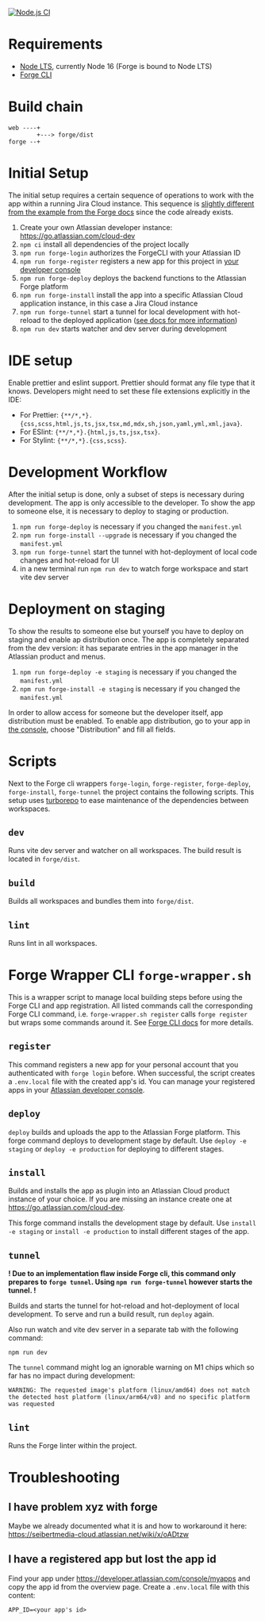 [![Node.js CI](https://github.com/GerroDen/forge-sandbox/actions/workflows/node.js.yml/badge.svg?branch=main)](https://github.com/GerroDen/forge-sandbox/actions/workflows/node.js.yml)

# Requirements

- [Node LTS](https://nodejs.org/en/), currently Node 16 (Forge is bound to Node LTS)
- [Forge CLI](https://developer.atlassian.com/platform/forge/cli-reference/)

# Build chain

```
web ----+
        +---> forge/dist
forge --+
```

# Initial Setup

The initial setup requires a certain sequence of operations to work with the app within a running Jira Cloud instance.
This sequence is [slightly different from the example from the Forge docs](https://developer.atlassian.com/platform/forge/getting-started/#hello-world-cli-overview) since the code already exists.

1. Create your own Atlassian developer instance: https://go.atlassian.com/cloud-dev
2. `npm ci` install all dependencies of the project locally
3. `npm run forge-login` authorizes the ForgeCLI with your Atlassian ID
4. `npm run forge-register` registers a new app for this project in [your developer console](https://developer.atlassian.com/console/myapps/)
5. `npm run forge-deploy` deploys the backend functions to the Atlassian Forge platform
6. `npm run forge-install` install the app into a specific Atlassian Cloud application instance, in this case a Jira Cloud instance
7. `npm run forge-tunnel` start a tunnel for local development with hot-reload to the deployed application ([see docs for more information](https://developer.atlassian.com/platform/forge/tunneling/))
8. `npm run dev` starts watcher and dev server during development

# IDE setup

Enable prettier and eslint support.
Prettier should format any file type that it knows.
Developers might need to set these file extensions explicitly in the IDE:

- For Prettier: `{**/*,*}.{css,scss,html,js,ts,jsx,tsx,md,mdx,sh,json,yaml,yml,xml,java}`.
- For ESlint: `{**/*,*}.{html,js,ts,jsx,tsx}`.
- For Stylint: `{**/*,*}.{css,scss}`.

# Development Workflow

After the initial setup is done, only a subset of steps is necessary during development.
The app is only accessible to the developer. To show the app to someone else, it is necessary to deploy to staging or production.

1. `npm run forge-deploy` is necessary if you changed the `manifest.yml`
2. `npm run forge-install --upgrade` is necessary if you changed the `manifest.yml`
3. `npm run forge-tunnel` start the tunnel with hot-deployment of local code changes and hot-reload for UI
4. in a new terminal run `npm run dev` to watch forge workspace and start vite dev server

# Deployment on staging

To show the results to someone else but yourself you have to deploy on staging and enable ap distribution once.
The app is completely separated from the dev version: it has separate entries in the app manager in the Atlassian product and menus.

1. `npm run forge-deploy -e staging` is necessary if you changed the `manifest.yml`
2. `npm run forge-install -e staging` is necessary if you changed the `manifest.yml`

In order to allow access for someone but the developer itself, app distribution must be enabled.
To enable app distribution, go to your app in [the console](https://developer.atlassian.com/console/myapps), choose "Distribution" and fill all fields.

# Scripts

Next to the Forge cli wrappers `forge-login`, `forge-register`, `forge-deploy`, `forge-install`, `forge-tunnel` the project contains the following scripts.
This setup uses [turborepo](https://turborepo.org/) to ease maintenance of the dependencies between workspaces.

## `dev`

Runs vite dev server and watcher on all workspaces.
The build result is located in `forge/dist`.

## `build`

Builds all workspaces and bundles them into `forge/dist`.

## `lint`

Runs lint in all workspaces.

# Forge Wrapper CLI `forge-wrapper.sh`

This is a wrapper script to manage local building steps before using the Forge CLI and app registration.
All listed commands call the corresponding Forge CLI command, i.e. `forge-wrapper.sh register` calls `forge register` but wraps some commands around it.
See [Forge CLI docs](https://developer.atlassian.com/platform/forge/cli-reference/) for more details.

## `register`

This command registers a new app for your personal account that you authenticated with `forge login` before.
When successful, the script creates a `.env.local` file with the created app's id.
You can manage your registered apps in your [Atlassian developer console](https://developer.atlassian.com/console/myapps/).

## `deploy`

`deploy` builds and uploads the app to the Atlassian Forge platform.
This forge command deploys to development stage by default.
Use `deploy -e staging` or `deploy -e production` for deploying to different stages.

## `install`

Builds and installs the app as plugin into an Atlassian Cloud product instance of your choice.
If you are missing an instance create one at https://go.atlassian.com/cloud-dev.

This forge command installs the development stage by default.
Use `install -e staging` or `install -e production` to install different stages of the app.

## `tunnel`

**! Due to an implementation flaw inside Forge cli, this command only prepares to `forge tunnel`. Using `npm run forge-tunnel` however starts the tunnel. !**

Builds and starts the tunnel for hot-reload and hot-deployment of local development.
To serve and run a build result, run `deploy` again.

Also run watch and vite dev server in a separate tab with the following command:

```
npm run dev
```

The `tunnel` command might log an ignorable warning on M1 chips which so far has no impact during development:

```
WARNING: The requested image's platform (linux/amd64) does not match the detected host platform (linux/arm64/v8) and no specific platform was requested
```

## `lint`

Runs the Forge linter within the project.

# Troubleshooting

## I have problem xyz with forge

Maybe we already documented what it is and how to workaround it here:
https://seibertmedia-cloud.atlassian.net/wiki/x/oADtzw

## I have a registered app but lost the app id

Find your app under https://developer.atlassian.com/console/myapps and copy the app id from the overview page.
Create a `.env.local` file with this content:

```
APP_ID=<your app's id>
```
